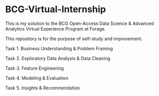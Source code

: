 # BCG-Virtual-Internship

This is my solution to the BCG Open-Access Data Science & Advanced Analytics Virtual Experience Program at Forage.


This repository is for the purpose of self-study and improvement.


Task 1. Business Understanding & Problem Framing

Task 2. Exploratory Data Analysis & Data Cleaning

Task 3. Feature Engineering

Task 4. Modeling & Evaluation

Task 5. Insights & Recommendation
